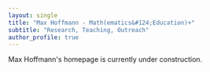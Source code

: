 ```yaml
---
layout: single
title: "Max Hoffmann - Math(ematics&#124;Education)+"
subtitle: "Research, Teaching, Outreach"
author_profile: true
---
```



Max Hoffmann's homepage is currently under construction.